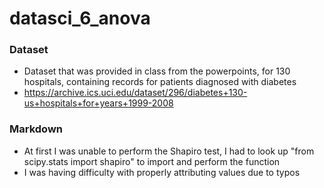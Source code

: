 # datasci_6_anova

### Dataset
- Dataset that was provided in class from the powerpoints, for 130 hospitals, containing records for patients diagnosed with diabetes 
- https://archive.ics.uci.edu/dataset/296/diabetes+130-us+hospitals+for+years+1999-2008

### Markdown
- At first I was unable to perform the Shapiro test, I had to look up "from scipy.stats import shapiro" to import and perform the function
- I was having difficulty with properly attributing values due to typos
